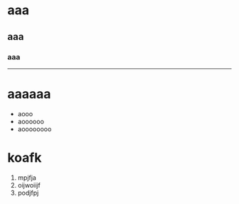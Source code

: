 # aaa
## aaa
### aaa
****
# aaaaaa
* aooo
* aoooooo
* aoooooooo
# koafk
1. mpjfja
1. oijwoiijf
1. podjfpj
